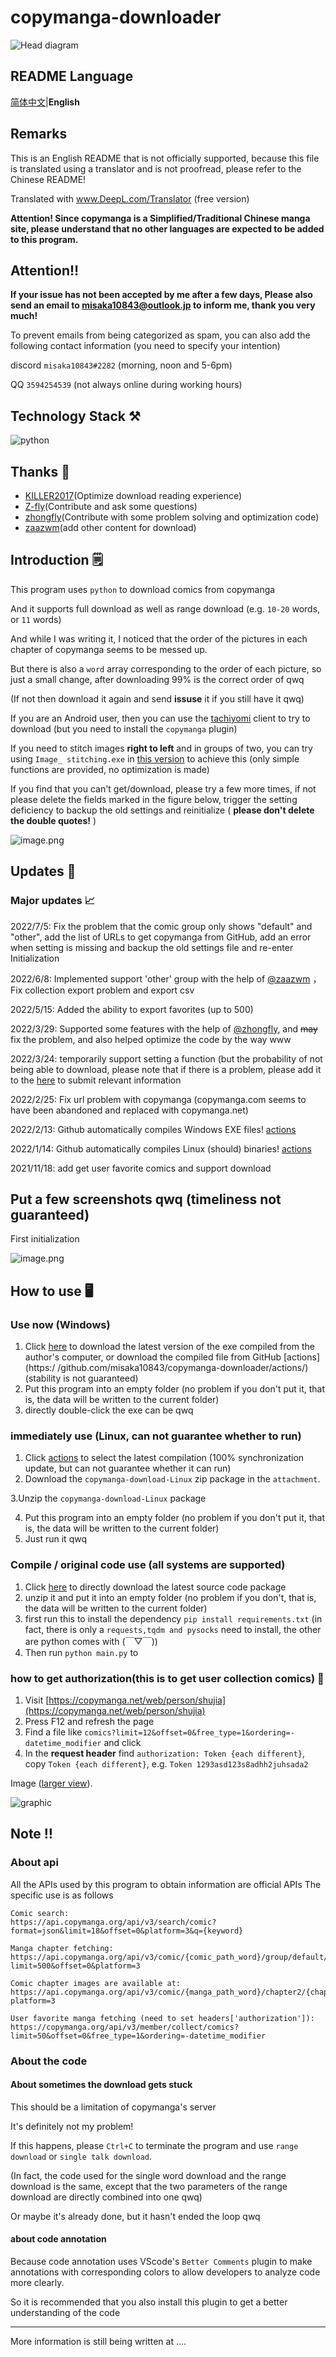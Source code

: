 # copymanga-downloader

![Head diagram](https://s2.loli.net/2022/03/30/b4eM9gArp5q2VKu.png)

## README Language

[简体中文](https://github.com/misaka10843/copymanga-downloader)|**English**

## Remarks

This is an English README that is not officially supported, because this file is translated using a translator and is not proofread, please refer to the Chinese README!

Translated with www.DeepL.com/Translator (free version)

**Attention! Since copymanga is a Simplified/Traditional Chinese manga site, please understand that no other languages are expected to be added to this program.**

## Attention‼️

**If your issue has not been accepted by me after a few days, Please also send an email to misaka10843@outlook.jp to inform me, thank you very much!**

To prevent emails from being categorized as spam, you can also add the following contact information (you need to specify your intention)

discord `misaka10843#2282` (morning, noon and 5-6pm)

QQ `3594254539` (not always online during working hours)

## Technology Stack ⚒️

![python](https://img.shields.io/badge/Python-3.0+-326c9c?style=for-the-badge&logo=Python&logoColor=326c9c)

## Thanks 🎁

* [KILLER2017](https://github.com/KILLER2017)(Optimize download reading experience)
* [Z-fly](https://github.com/Z-fly)(Contribute and ask some questions)
* [zhongfly](https://github.com/zhongfly)(Contribute with some problem solving and optimization code)
* [zaazwm](https://github.com/zaazwm)(add other content for download)

## Introduction 🗒️

This program uses `python` to download comics from copymanga

And it supports full download as well as range download (e.g. `10-20` words, or `11` words)

And while I was writing it, I noticed that the order of the pictures in each chapter of copymanga seems to be messed up.

But there is also a `word` array corresponding to the order of each picture, so just a small change, after downloading 99% is the correct order of qwq

(If not then download it again and send **issuse** it if you still have it qwq)

If you are an Android user, then you can use the [tachiyomi](https://github.com/tachiyomiorg/tachiyomi) client to try to download (but you need to install the `copymanga` plugin)

If you need to stitch images **right to left** and in groups of two, you can try using `Image_ stitching.exe` in [this version]() to achieve this (only simple functions are provided, no optimization is made)

If you find that you can't get/download, please try a few more times, if not please delete the fields marked in the figure below, trigger the setting deficiency to backup the old settings and reinitialize ( **please don't delete the double quotes!** )

![image.png](https://s2.loli.net/2022/07/05/iXJTlowxnO2GCfc.png)

## Updates 🔬

### Major updates 📈

2022/7/5: Fix the problem that the comic group only shows "default" and "other", add the list of URLs to get copymanga from GitHub, add an error when setting is missing and backup the old settings file and re-enter Initialization

2022/6/8: Implemented support 'other' group with the help of [@zaazwm](https://github.com/zaazwm) ，Fix collection export problem and export csv

2022/5/15: Added the ability to export favorites (up to 500)

2022/3/29: Supported some features with the help of [@zhongfly](https://github.com/zhongfly), and ~~may~~ fix the problem, and also helped optimize the code by the way www

2022/3/24: temporarily support setting a function (but the probability of not being able to download, please note that if there is a problem, please add it to the [here](https://github.com/misaka10843/copymanga-downloader/issues/) to submit relevant information

2022/2/25: Fix url problem with copymanga (copymanga.com seems to have been abandoned and replaced with copymanga.net)

2022/2/13: Github automatically compiles Windows EXE files! [actions](https://github.com/misaka10843/copymanga-downloader/actions/)

2022/1/14: Github automatically compiles Linux (should) binaries! [actions](https://github.com/misaka10843/copymanga-downloader/actions/)

2021/11/18: add get user favorite comics and support download

## Put a few screenshots qwq (timeliness not guaranteed)

First initialization

![image.png](https://s2.loli.net/2022/03/31/qKhZVtbguEAwQcJ.png)

## How to use 🖥️

### Use now (Windows)

1. Click [here](https://github.com/misaka10843/copymanga-downloader/releases/latest) to download the latest version of the exe compiled from the author's computer, or download the compiled file from GitHub [actions](https:/ /github.com/misaka10843/copymanga-downloader/actions/) (stability is not guaranteed)
2. Put this program into an empty folder (no problem if you don't put it, that is, the data will be written to the current folder)
3. directly double-click the exe can be qwq

### immediately use (Linux, can not guarantee whether to run)

1. Click [actions](https://github.com/misaka10843/copymanga-downloader/actions) to select the latest compilation (100% synchronization update, but can not guarantee whether it can run)
2. Download the `copymanga-download-Linux` zip package in the `attachment`.

3.Unzip the `copymanga-download-Linux` package

4. Put this program into an empty folder (no problem if you don't put it, that is, the data will be written to the current folder)
5. Just run it qwq

### Compile / original code use (all systems are supported)

1. Click [here](https://github.com/misaka10843/copymanga-downloader/archive/refs/heads/master.zip) to directly download the latest source code package
2. unzip it and put it into an empty folder (no problem if you don't, that is, the data will be written to the current folder)
3. first run this to install the dependency `pip install requirements.txt` (in fact, there is only a `requests,tqdm and pysocks` need to install, the other are python comes with (￣▽￣))
4. Then run `python main.py` to

### how to get authorization(this is to get user collection comics) 📒

1. Visit [https://copymanga.net/web/person/shujia](https://copymanga.net/web/person/shujia)
2. Press F12 and refresh the page
3. Find a file like `comics?limit=12&offset=0&free_type=1&ordering=-datetime_modifier` and click
4. In the **request header** find `authorization: Token {each different}`, copy `Token {each different}`, e.g. `Token 1293asd123s8adhh2juhsada2`

Image ([larger view](https://i.loli.net/2021/11/18/Tv85D4a7GO9jNbn.png)).

![graphic](https://i.loli.net/2021/11/18/Tv85D4a7GO9jNbn.png)

## Note ‼️

### About api

All the APIs used by this program to obtain information are official APIs
The specific use is as follows

```text
Comic search: 
https://api.copymanga.org/api/v3/search/comic?format=json&limit=18&offset=0&platform=3&q={keyword}

Manga chapter fetching: 
https://api.copymanga.org/api/v3/comic/{comic_path_word}/group/default/chapters?limit=500&offset=0&platform=3

Comic chapter images are available at:
https://api.copymanga.org/api/v3/comic/{manga_path_word}/chapter2/{chapterUUUID}?platform=3

User favorite manga fetching (need to set headers['authorization']):
https://copymanga.org/api/v3/member/collect/comics?limit=50&offset=0&free_type=1&ordering=-datetime_modifier
```

### About the code

#### About sometimes the download gets stuck

This should be a limitation of copymanga's server

It's definitely not my problem!

If this happens, please `Ctrl+C` to terminate the program and use `range download` or `single talk download`.

(In fact, the code used for the single word download and the range download is the same, except that the two parameters of the range download are directly combined into one qwq)

Or maybe it's already done, but it hasn't ended the loop qwq

#### about code annotation

Because code annotation uses VScode's `Better Comments` plugin to make annotations with corresponding colors to allow developers to analyze code more clearly.

So it is recommended that you also install this plugin to get a better understanding of the code

---

More information is still being written at ....
